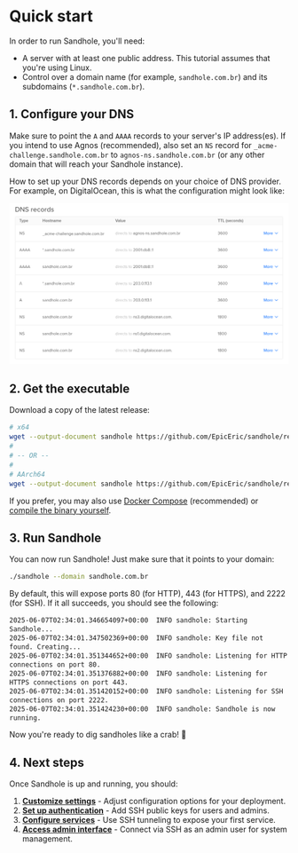 # Quick start

In order to run Sandhole, you'll need:

- A server with at least one public address. This tutorial assumes that you're using Linux.
- Control over a domain name (for example, `sandhole.com.br`) and its subdomains (`*.sandhole.com.br`).

## 1. Configure your DNS

Make sure to point the `A` and `AAAA` records to your server's IP address(es). If you intend to use Agnos (recommended), also set an `NS` record for `_acme-challenge.sandhole.com.br` to `agnos-ns.sandhole.com.br` (or any other domain that will reach your Sandhole instance).

How to set up your DNS records depends on your choice of DNS provider. For example, on DigitalOcean, this is what the configuration might look like:

![A table showing DNS records for "sandhole.com.br" and "*.sandhole.com.br" pointing to IPv4 and IPv6 addresses, as well as "_acme-challenge.sandhole.com.br" having its nameservers redirected to "agnos-ns.sandhole.com.br".](./digitalocean_dns.png)

## 2. Get the executable

Download a copy of the latest release:

```bash
# x64
wget --output-document sandhole https://github.com/EpicEric/sandhole/releases/latest/download/sandhole-linux-amd64
#
# -- OR --
#
# AArch64
wget --output-document sandhole https://github.com/EpicEric/sandhole/releases/latest/download/sandhole-linux-arm64
```

If you prefer, you may also use [Docker Compose](./docker_compose.md) (recommended) or [compile the binary yourself](./compiling_from_source.md).

## 3. Run Sandhole

You can now run Sandhole! Just make sure that it points to your domain:

```bash
./sandhole --domain sandhole.com.br
```

By default, this will expose ports 80 (for HTTP), 443 (for HTTPS), and 2222 (for SSH). If it all succeeds, you should see the following:

```log
2025-06-07T02:34:01.346654097+00:00  INFO sandhole: Starting Sandhole...
2025-06-07T02:34:01.347502369+00:00  INFO sandhole: Key file not found. Creating...
2025-06-07T02:34:01.351344652+00:00  INFO sandhole: Listening for HTTP connections on port 80.
2025-06-07T02:34:01.351376882+00:00  INFO sandhole: Listening for HTTPS connections on port 443.
2025-06-07T02:34:01.351420152+00:00  INFO sandhole: Listening for SSH connections on port 2222.
2025-06-07T02:34:01.351424230+00:00  INFO sandhole: Sandhole is now running.
```

Now you're ready to dig sandholes like a crab! 🦀

## 4. Next steps

Once Sandhole is up and running, you should:

1. [**Customize settings**](./configuration.md) - Adjust configuration options for your deployment.
2. [**Set up authentication**](./configuration.md#adding-users-and-admins) - Add SSH public keys for users and admins.
3. [**Configure services**](./exposing_your_first_service.md) - Use SSH tunneling to expose your first service.
4. [**Access admin interface**](./administration.md#admin-interface) - Connect via SSH as an admin user for system management.
